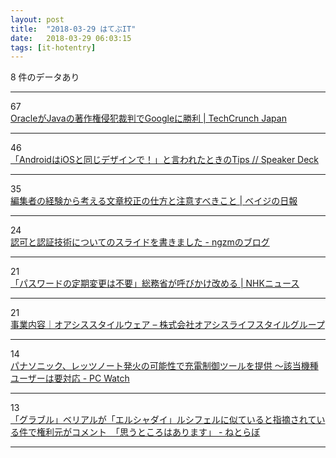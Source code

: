 ```yaml
---
layout: post
title:  "2018-03-29 はてぶIT"
date:   2018-03-29 06:03:15
tags: [it-hotentry]
---
```

8 件のデータあり

<hr><div class="row">
<div class="col-1"><span class="badge badge-pill badge-success h2">67</span></div>
<div class="col-11"><a href='http://jp.techcrunch.com/2018/03/28/2018-03-27-oracle-wins-appeal-against-google-in-copyright-case/' target='_blank'>OracleがJavaの著作権侵犯裁判でGoogleに勝利 | TechCrunch Japan</a></div>
</div>
<hr>
<div class="row">
<div class="col-1"><span class="badge badge-pill badge-success h2">46</span></div>
<div class="col-11"><a href='https://speakerdeck.com/ogapants/androidhaiostotong-sitesainte-toyan-waretatokifalsetips' target='_blank'>「AndroidはiOSと同じデザインで！」と言われたときのTips // Speaker Deck</a></div>
</div>
<hr>
<div class="row">
<div class="col-1"><span class="badge badge-pill badge-success h2">35</span></div>
<div class="col-11"><a href='https://baigie.me/nippo/2018/03/28/how-to-proofread/' target='_blank'>編集者の経験から考える文章校正の仕方と注意すべきこと | ベイジの日報</a></div>
</div>
<hr>
<div class="row">
<div class="col-1"><span class="badge badge-pill badge-success h2">24</span></div>
<div class="col-11"><a href='http://ngzm.hateblo.jp/entry/2018/03/27/202356' target='_blank'>認可と認証技術についてのスライドを書きました - ngzmのブログ</a></div>
</div>
<hr>
<div class="row">
<div class="col-1"><span class="badge badge-pill badge-success h2">21</span></div>
<div class="col-11"><a href='https://www3.nhk.or.jp/news/html/20180328/k10011382871000.html' target='_blank'>「パスワードの定期変更は不要」総務省が呼びかけ改める | NHKニュース</a></div>
</div>
<hr>
<div class="row">
<div class="col-1"><span class="badge badge-pill badge-success h2">21</span></div>
<div class="col-11"><a href='https://oasys-inc.jp/workwearsuit/' target='_blank'>事業内容｜オアシススタイルウェア – 株式会社オアシスライフスタイルグループ</a></div>
</div>
<hr>
<div class="row">
<div class="col-1"><span class="badge badge-pill badge-success h2">14</span></div>
<div class="col-11"><a href='https://pc.watch.impress.co.jp/docs/news/1114079.html' target='_blank'>パナソニック、レッツノート発火の可能性で充電制御ツールを提供 ～該当機種ユーザーは要対応 - PC Watch</a></div>
</div>
<hr>
<div class="row">
<div class="col-1"><span class="badge badge-pill badge-success h2">13</span></div>
<div class="col-11"><a href='http://nlab.itmedia.co.jp/nl/articles/1803/28/news113.html' target='_blank'>「グラブル」ベリアルが「エルシャダイ」ルシフェルに似ていると指摘されている件で権利元がコメント　「思うところはあります」 - ねとらぼ</a></div>
</div>
<hr>

